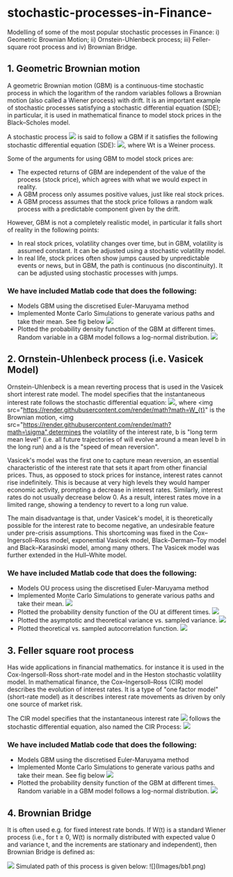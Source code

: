 # stochastic-processes-in-Finance-
Modelling of some of the most popular stochastic processes in Finance: i) Geometric Brownian Motion; ii) Ornstein-Uhlenbeck process; iii) Feller-square root process and iv) Brownian Bridge.

## 1. Geometric Brownian motion 
A geometric Brownian motion (GBM) is a continuous-time stochastic process in which the logarithm of the random variables follows a Brownian motion (also called a Wiener process) with drift. It is an important example of stochastic processes satisfying a stochastic differential equation (SDE); in particular, it is used in mathematical finance to model stock prices in the Black–Scholes model.

A stochastic process <img src="https://render.githubusercontent.com/render/math?math=S_{t}"> is said to follow a GBM if it satisfies the following stochastic differential equation (SDE): <img src="https://render.githubusercontent.com/render/math?math=dS_{t}=\mu S_{t}\,dt%2B\sigma S_{t}\,dW_{t}">, where Wt is a Weiner process.

Some of the arguments for using GBM to model stock prices are:

- The expected returns of GBM are independent of the value of the process (stock price), which agrees with what we would expect in reality.
- A GBM process only assumes positive values, just like real stock prices.
- A GBM process assumes that the stock price follows a random walk process with a predictable component given by the drift.

However, GBM is not a completely realistic model, in particular it falls short of reality in the following points:
- In real stock prices, volatility changes over time, but in GBM, volatility is assumed constant. It can be adjusted using a stochastic volatility model.
- In real life, stock prices often show jumps caused by unpredictable events or news, but in GBM, the path is continuous (no discontinuity). It can be adjusted using stochastic processes with jumps.

### We have included Matlab code that does the following:
- Models GBM using the discretised Euler-Maruyama method
- Implemented Monte Carlo Simulations to generate various paths and take their mean. See fig below
![](Images/gbm1.jpg)
- Plotted the probability density function of the GBM at different times. Random variable in a GBM model follows a log-normal distribution.
![](Images/gbm2.jpg)

## 2. Ornstein-Uhlenbeck process (i.e. Vasicek Model)
 Ornstein-Uhlenbeck is a mean reverting process that is used in the Vasicek short interest rate model. The model specifies that the instantaneous interest rate follows the stochastic differential equation: <img src="https://render.githubusercontent.com/render/math?math={\displaystyle dr_{t}=a(b-r_{t})\,dt%2B\sigma \,dW_{t}}">,
 where <img src="https://render.githubusercontent.com/render/math?math=W_{t}" is the Brownian motion, <img src="https://render.githubusercontent.com/render/math?math=\sigma",determines the volatility of the interest rate, b is "long term mean level" (i.e. all future trajectories of will evolve around a mean level b in the long run) and a is the "speed of mean reversion".
 
Vasicek's model was the first one to capture mean reversion, an essential characteristic of the interest rate that sets it apart from other financial prices. Thus, as opposed to stock prices for instance, interest rates cannot rise indefinitely. This is because at very high levels they would hamper economic activity, prompting a decrease in interest rates. Similarly, interest rates do not usually decrease below 0. As a result, interest rates move in a limited range, showing a tendency to revert to a long run value.

The main disadvantage is that, under Vasicek's model, it is theoretically possible for the interest rate to become negative, an undesirable feature under pre-crisis assumptions. This shortcoming was fixed in the Cox–Ingersoll–Ross model, exponential Vasicek model, Black–Derman–Toy model and Black–Karasinski model, among many others. The Vasicek model was further extended in the Hull–White model. 

### We have included Matlab code that does the following:
- Models OU process using the discretised Euler-Maruyama method
- Implemented Monte Carlo Simulations to generate various paths and take their mean. 
![](Images/OU1.jpg)
- Plotted the probability density function of the OU at different times. 
![](Images/OU4.jpg)
- Plotted the asymptotic and theoretical variance vs. sampled variance.
![](Images/OU2.jpg) 
- Plotted theoretical vs. sampled autocorrelation function.
![](Images/OU3.jpg) 

## 3. Feller square root process 
Has wide applications in financial mathematics. for instance it is used in the Cox-Ingersoll-Ross short-rate model and in the Heston stochastic volatility model.
In mathematical finance, the Cox–Ingersoll–Ross (CIR) model describes the evolution of interest rates. It is a type of "one factor model" (short-rate model) as it describes interest rate movements as driven by only one source of market risk. 

The CIR model specifies that the instantaneous interest rate <img src="https://render.githubusercontent.com/render/math?math=r_{t}"> follows the stochastic differential equation, also named the CIR Process:
<img src="https://render.githubusercontent.com/render/math?math=dr_{t}=a(b-r_{t})\,dt%2B\sigma {\sqrt  {r_{t}}}\,dW_{t}">

 ### We have included Matlab code that does the following:
- Models GBM using the discretised Euler-Maruyama method
- Implemented Monte Carlo Simulations to generate various paths and take their mean. See fig below
![](Images/fsr1.png)
- Plotted the probability density function of the GBM at different times. Random variable in a GBM model follows a log-normal distribution.
![](Images/fsr2.jpg)

## 4. Brownian Bridge
It is often used e.g. for fixed interest rate bonds. If W(t) is a standard Wiener process (i.e., for t ≥ 0, W(t) is normally distributed with expected value 0 and variance t, and the increments are stationary and independent), then Brownian Bridge is defined as:

<img src="https://render.githubusercontent.com/render/math?math={\displaystyle B(t)=W(t)-{\frac {t}{T}}W(T)\,}">
Simulated path of this process is given below:
![](Images/bb1.png)




